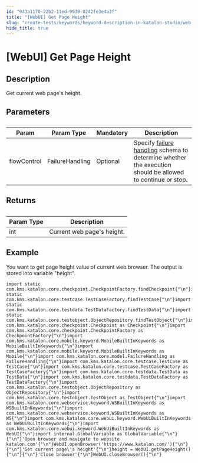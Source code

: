 ```yaml
---
id: "943a1170-22b2-11ed-9930-0242fe3e4a3f"
title: "[WebUI] Get Page Height"
slug: "create-tests/keywords/keyword-description-in-katalon-studio/web-ui-keywords/webui-get-page-height"
hide_title: true
---
```


# <a id="id_0" class="anchor_top_offset"/><a id="ariaid-title1" class="anchor_top_offset"/>[WebUI] Get Page Height


## <a id="id_0__id_1" class="anchor_top_offset"/>Description  

              
<p xmlns="http://www.w3.org/1999/xhtml" className="p">Get current web page's height.</p> 
      

## <a id="id_0__id_2" class="anchor_top_offset"/>Parameters  

              
<table xmlns="http://www.w3.org/1999/xhtml" className="table anchor_top_offset" id="id_0__17b9f0d6-e206-48a8-ab47-da3d472f7071"><caption /><thead className="thead"><tr className><th className="entry anchor_top_offset" id="id_0__17b9f0d6-e206-48a8-ab47-da3d472f7071__entry__1">Param</th><th className="entry anchor_top_offset" id="id_0__17b9f0d6-e206-48a8-ab47-da3d472f7071__entry__2">Param Type</th><th className="entry anchor_top_offset" id="id_0__17b9f0d6-e206-48a8-ab47-da3d472f7071__entry__3">Mandatory</th><th className="entry anchor_top_offset" id="id_0__17b9f0d6-e206-48a8-ab47-da3d472f7071__entry__4">Description</th></tr></thead><tbody className="tbody"><tr className><td className="entry" headers="id_0__17b9f0d6-e206-48a8-ab47-da3d472f7071__entry__1 id_0__17b9f0d6-e206-48a8-ab47-da3d472f7071__entry__2 id_0__17b9f0d6-e206-48a8-ab47-da3d472f7071__entry__3 id_0__17b9f0d6-e206-48a8-ab47-da3d472f7071__entry__4 ">flowControl</td><td className="entry" headers="id_0__17b9f0d6-e206-48a8-ab47-da3d472f7071__entry__1 id_0__17b9f0d6-e206-48a8-ab47-da3d472f7071__entry__2 id_0__17b9f0d6-e206-48a8-ab47-da3d472f7071__entry__3 id_0__17b9f0d6-e206-48a8-ab47-da3d472f7071__entry__4 ">FailureHandling</td><td className="entry" headers="id_0__17b9f0d6-e206-48a8-ab47-da3d472f7071__entry__1 id_0__17b9f0d6-e206-48a8-ab47-da3d472f7071__entry__2 id_0__17b9f0d6-e206-48a8-ab47-da3d472f7071__entry__3 id_0__17b9f0d6-e206-48a8-ab47-da3d472f7071__entry__4 ">Optional</td><td className="entry" headers="id_0__17b9f0d6-e206-48a8-ab47-da3d472f7071__entry__1 id_0__17b9f0d6-e206-48a8-ab47-da3d472f7071__entry__2 id_0__17b9f0d6-e206-48a8-ab47-da3d472f7071__entry__3 id_0__17b9f0d6-e206-48a8-ab47-da3d472f7071__entry__4 ">Specify <a className="xref" href="/docs/maintain/configure-failure-handling-settings-in-katalon-studio">failure handling</a> schema to         determine whether the execution should be allowed to continue or         stop.</td></tr></tbody></table> 
      

## <a id="id_0__id_3" class="anchor_top_offset"/>Returns

              
<table xmlns="http://www.w3.org/1999/xhtml" className="table anchor_top_offset" id="id_0__ca61541e-4d0a-49cd-8afa-eacb693772f7"><caption /><thead className="thead"><tr className><th className="entry anchor_top_offset" id="id_0__ca61541e-4d0a-49cd-8afa-eacb693772f7__entry__1">Param Type</th><th className="entry anchor_top_offset" id="id_0__ca61541e-4d0a-49cd-8afa-eacb693772f7__entry__2">Description</th></tr></thead><tbody className="tbody"><tr className><td className="entry" headers="id_0__ca61541e-4d0a-49cd-8afa-eacb693772f7__entry__1 id_0__ca61541e-4d0a-49cd-8afa-eacb693772f7__entry__2 ">int</td><td className="entry" headers="id_0__ca61541e-4d0a-49cd-8afa-eacb693772f7__entry__1 id_0__ca61541e-4d0a-49cd-8afa-eacb693772f7__entry__2 ">Current web page's height.</td></tr></tbody></table> 
      

## <a id="id_0__id_4" class="anchor_top_offset"/>Example 

              
<p xmlns="http://www.w3.org/1999/xhtml" className="p">You want to get page height value of current web browser. The   output is stored into variable "height".</p> 
              
<pre xmlns="http://www.w3.org/1999/xhtml" className="pre codeblock"><code>import static com.kms.katalon.core.checkpoint.CheckpointFactory.findCheckpoint{"\n"}import static com.kms.katalon.core.testcase.TestCaseFactory.findTestCase{"\n"}import static com.kms.katalon.core.testdata.TestDataFactory.findTestData{"\n"}import static com.kms.katalon.core.testobject.ObjectRepository.findTestObject{"\n"}import com.kms.katalon.core.checkpoint.Checkpoint as Checkpoint{"\n"}import com.kms.katalon.core.checkpoint.CheckpointFactory as CheckpointFactory{"\n"}import com.kms.katalon.core.mobile.keyword.MobileBuiltInKeywords as MobileBuiltInKeywords{"\n"}import com.kms.katalon.core.mobile.keyword.MobileBuiltInKeywords as Mobile{"\n"}import com.kms.katalon.core.model.FailureHandling as FailureHandling{"\n"}import com.kms.katalon.core.testcase.TestCase as TestCase{"\n"}import com.kms.katalon.core.testcase.TestCaseFactory as TestCaseFactory{"\n"}import com.kms.katalon.core.testdata.TestData as TestData{"\n"}import com.kms.katalon.core.testdata.TestDataFactory as TestDataFactory{"\n"}import com.kms.katalon.core.testobject.ObjectRepository as ObjectRepository{"\n"}import com.kms.katalon.core.testobject.TestObject as TestObject{"\n"}import com.kms.katalon.core.webservice.keyword.WSBuiltInKeywords as WSBuiltInKeywords{"\n"}import com.kms.katalon.core.webservice.keyword.WSBuiltInKeywords as WS{"\n"}import com.kms.katalon.core.webui.keyword.WebUiBuiltInKeywords as WebUiBuiltInKeywords{"\n"}import com.kms.katalon.core.webui.keyword.WebUiBuiltInKeywords as WebUI{"\n"}import internal.GlobalVariable as GlobalVariable{"\n"}{"\n"}'Open browser and navigate to website katalon.com'{"\n"}WebUI.openBrowser('https://www.katalon.com/'){"\n"}{"\n"}'Get current page\'s height'{"\n"}height = WebUI.getPageHeight(){"\n"}{"\n"}'Close browser'{"\n"}WebUI.closeBrowser(){"\n"}</code></pre> 
            
